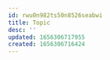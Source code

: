 ```yaml
---
id: rwu0n982ts50n8526seabwi
title: Topic
desc: ''
updated: 1656306717955
created: 1656306716424
---
```


